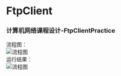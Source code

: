 # FtpClient  
### 计算机网络课程设计-FtpClientPractice  

流程图：  
![流程图](https://i.loli.net/2019/03/11/5c8538b5aa861.png)  
运行结果：  
![流程图](https://i.loli.net/2019/03/11/5c853af395ce7.png)